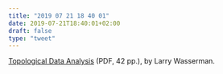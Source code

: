```yaml
---
title: "2019 07 21 18 40 01"
date: 2019-07-21T18:40:01+02:00
draft: false
type: "tweet"
---
```

[Topological Data Analysis](https://arxiv.org/pdf/1609.08227.pdf) (PDF, 42 pp.), by Larry Wasserman.
